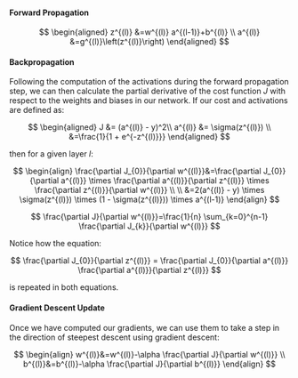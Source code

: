#### Forward Propagation

$$
\begin{aligned}
z^{(l)} &=w^{(l)} a^{(l-1)}+b^{(l)} \\
a^{(l)} &=g^{(l)}\left(z^{(l)}\right)
\end{aligned}
$$



#### Backpropagation

Following the computation of the activations during the forward propagation step, we can then calculate the partial derivative of the cost function $J$ with respect to the weights and biases in our network. If our cost and activations are defined as:

$$
\begin{aligned}
J &= (a^{(l)} - y)^2\\
a^{(l)} &= \sigma(z^{(l)}) \\
&=\frac{1}{1 + e^{-z^{(l)}}}
\end{aligned}
$$

then for a given layer $l$:

$$
\begin{align}
\frac{\partial J_{0}}{\partial w^{(l)}}&=\frac{\partial J_{0}}{\partial a^{(l)}} \times \frac{\partial a^{(l)}}{\partial z^{(l)}} \times \frac{\partial z^{(l)}}{\partial w^{(l)}} \\ \\
&=2(a^{(l)} - y) \times \sigma(z^{(l)}) \times (1 - \sigma(z^{(l)})) \times a^{(l-1)}
\end{align}
$$

$$
\frac{\partial J}{\partial w^{(l)}}=\frac{1}{n} \sum_{k=0}^{n-1} \frac{\partial J_{k}}{\partial w^{(l)}}
$$


Notice how the equation:

$$
\frac{\partial J_{0}}{\partial z^{(l)}} = \frac{\partial J_{0}}{\partial a^{(l)}} \frac{\partial a^{(l)}}{\partial z^{(l)}}
$$

is repeated in both equations.

#### Gradient Descent Update

Once we have computed our gradients, we can use them to take a step in the direction of steepest descent using gradient descent:

$$
\begin{align}
w^{(l)}&=w^{(l)}-\alpha \frac{\partial J}{\partial w^{(l)}} \\
b^{(l)}&=b^{(l)}-\alpha \frac{\partial J}{\partial b^{(l)}}
\end{align}
$$